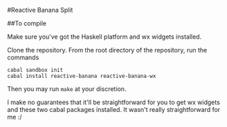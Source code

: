 #Reactive Banana Split

##To compile

Make sure you've got the Haskell platform and wx widgets installed.

Clone the repository.  From the root directory of the repository, run the commands

```
cabal sandbox init
cabal install reactive-banana reactive-banana-wx
```

Then you may run `make` at your discretion.

I make no guarantees that it'll be straightforward for you to get wx widgets and these two cabal packages installed.  It wasn't really straightforward for me :/